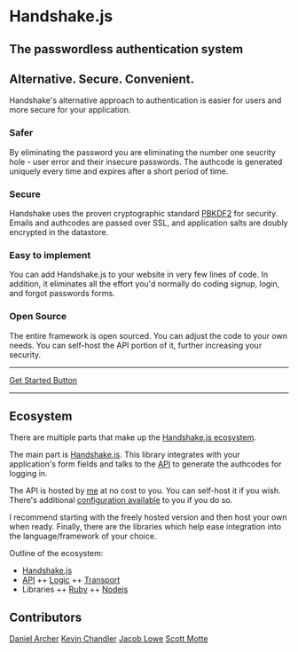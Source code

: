 # Handshake.js

## The passwordless authentication system

## Alternative. Secure. Convenient.

Handshake's alternative approach to authentication is easier for users and more secure for your application.

### Safer

By eliminating the password you are eliminating the number one seucrity hole - user error and their insecure passwords. The authcode is generated uniquely every time and expires after a short period of time.

### Secure

Handshake uses the proven cryptographic standard [PBKDF2](http://en.wikipedia.org/wiki/PBKDF2) for security. Emails and authcodes are passed over SSL, and application salts are doubly encrypted in the datastore.

### Easy to implement

You can add Handshake.js to your website in very few lines of code. In addition, it eliminates all the effort you'd normally do coding signup, login, and forgot passwords forms.

### Open Source

The entire framework is open sourced. You can adjust the code to your own needs. You can self-host the API portion of it, further increasing your security.

* * *

[Get Started Button](https://github.com/handshakejs/handshakejs-js)

* * *


## Ecosystem

There are multiple parts that make up the [Handshake.js ecosystem](https://github.com/handshakejs).

The main part is [Handshake.js](https://github.com/handshakejs/handshakejs-js). This library integrates with your application's form fields and talks to the [API](https://github.com/handshakejs/handshakejs-api) to generate the authcodes for logging in. 

The API is hosted by [me](http://scottmotte.com) at no cost to you. You can self-host it if you wish. There's additional [configuration available](https://github.com/handshakejs/handshakejs-api#installation) to you if you do so. 

I recommend starting with the freely hosted version and then host your own when ready. Finally, there are the libraries which help ease integration into the language/framework of your choice.

Outline of the ecosystem:

+ [Handshake.js](https://github.com/handshakejs/handshakejs-js)
+ [API](https://github.com/handshakejs/handshakejs-api)
++ [Logic](https://github.com/handshakejs/handshakejslogic)
++ [Transport](https://github.com/handshakejs/handshakejstransport)
+ Libraries
++ [Ruby](https://github.com/handshakejs/handshakejs-ruby)
++ [Nodejs](https://github.com/handshakejs/handshakejs-nodejs)

## Contributors

[Daniel Archer](https://github.com/danieljacobarcher)
[Kevin Chandler](https://github.com/kevinchandler)
[Jacob Lowe](https://github.com/jacoblwe20)
[Scott Motte](http://github.com/scottmotte)

